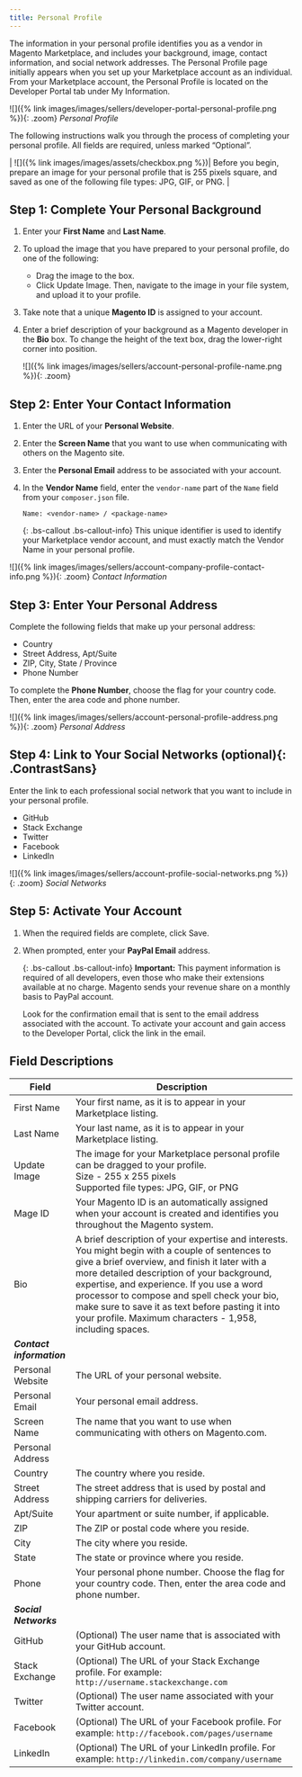 ```yaml
---
title: Personal Profile
---
```


The information in your personal profile identifies you as a vendor in Magento Marketplace, and includes your background, image, contact information, and social network addresses. The Personal Profile page initially appears when you set up your Marketplace account as an individual. From your Marketplace account, the Personal Profile is located on the Developer Portal tab under My Information.

![]({% link images/images/sellers/developer-portal-personal-profile.png %}){: .zoom}
_Personal Profile_

The following instructions walk you through the process of completing your personal profile. All fields are required, unless marked “Optional”.

| ![]({% link images/images/assets/checkbox.png %})| Before you begin, prepare an image for your personal profile that is 255 pixels square, and saved as one of the following file types: JPG, GIF, or PNG. |

## Step 1: Complete Your Personal Background

1. Enter your **First Name** and **Last Name**.

1. To upload the image that you have prepared to your personal profile, do one of the following:

    * Drag the image to the box.
    * Click <span class="btn">Update Image</span>. Then, navigate to the image in your file system, and upload it to your profile.

1. Take note that a unique **Magento ID** is assigned to your account.

1. Enter a brief description of your background as a Magento developer in the **Bio** box. To change the height of the text box, drag the lower-right corner into position.

    ![]({% link images/images/sellers/account-personal-profile-name.png %}){: .zoom}

## Step 2: Enter Your Contact Information

1. Enter the URL of your **Personal Website**.

1. Enter the **Screen Name** that you want to use when communicating with others on the Magento site.

1. Enter the **Personal Email** address to be associated with your account.

1. In the **Vendor Name** field, enter the `vendor-name` part of the `Name` field from your `composer.json` file.

    `Name: <vendor-name> / <package-name>`

    {: .bs-callout .bs-callout-info}
    This unique identifier is used to identify your Marketplace vendor account, and must exactly match the Vendor Name in your personal profile.

![]({% link images/images/sellers/account-company-profile-contact-info.png %}){: .zoom}
_Contact Information_

## Step 3: Enter Your Personal Address

Complete the following fields that make up your personal address:

* Country
* Street Address, Apt/Suite
* ZIP, City, State / Province
* Phone Number

To complete the **Phone Number**, choose the flag for your country code. Then, enter the area code and phone number.

![]({% link images/images/sellers/account-personal-profile-address.png %}){: .zoom}
_Personal Address_

## Step 4: Link to Your Social Networks **(optional)**{: .ContrastSans}

Enter the link to each professional social network that you want to include in your personal profile.

* GitHub
* Stack Exchange
* Twitter
* Facebook
* LinkedIn

![]({% link images/images/sellers/account-profile-social-networks.png %}){: .zoom}
_Social Networks_

## Step 5: Activate Your Account

1. When the required fields are complete, click <span class="btn">Save</span>.

1. When prompted, enter your **PayPal Email** address.

    {: .bs-callout .bs-callout-info}
    **Important:** This payment information is required of all developers, even those who make their extensions available at no charge. Magento sends your revenue share on a monthly basis to PayPal account.

    Look for the confirmation email that is sent to the email address associated with the account. To activate your account and gain access to the Developer Portal, click the link in the email.

## Field Descriptions

|Field|Description|
|--- |--- |
|First Name|Your first name, as it is to appear in your Marketplace listing.|
|Last Name|Your last name, as it is to appear in your Marketplace listing.|
|Update Image|The image for your Marketplace personal profile can be dragged to your profile. <br/>Size - 255 x 255 pixels <br/>Supported file types: JPG, GIF, or PNG|
|Mage ID|Your Magento ID is an automatically assigned when your account is created and identifies you throughout the Magento system.|
|Bio|A brief description of your expertise and interests. You might begin with a couple of sentences to give a brief overview, and finish it later with a more detailed description of your background, expertise, and experience. If you use a word processor to compose and spell check your bio, make sure to save it as text before pasting it into your profile. Maximum characters - 1,958, including spaces.|
|**_Contact information_**||
|Personal Website|The URL of your personal website.|
|Personal Email|Your personal email address.|
|Screen Name|The name that you want to use when communicating with others on Magento.com.|
|Personal Address||
|Country|The country where you reside.|
|Street Address|The street address that is used by postal and shipping carriers for deliveries.|
|Apt/Suite|Your apartment or suite number, if applicable.|
|ZIP|The ZIP or postal code where you reside.|
|City|The city where you reside.|
|State|The state or province where you reside.|
|Phone|Your personal phone number. Choose the  flag for your country code. Then, enter the area code and phone number.|
|**_Social Networks_**||
|GitHub|(Optional) The user name that is associated with your GitHub account.|
|Stack Exchange|(Optional) The URL of your Stack Exchange profile. For example: `http://username.stackexchange.com`|
|Twitter|(Optional) The user name associated with your Twitter account.|
|Facebook|(Optional) The URL of your Facebook profile. For example: `http://facebook.com/pages/username`|
|LinkedIn|(Optional) The URL of your LinkedIn profile. For example: `http://linkedin.com/company/username`|


